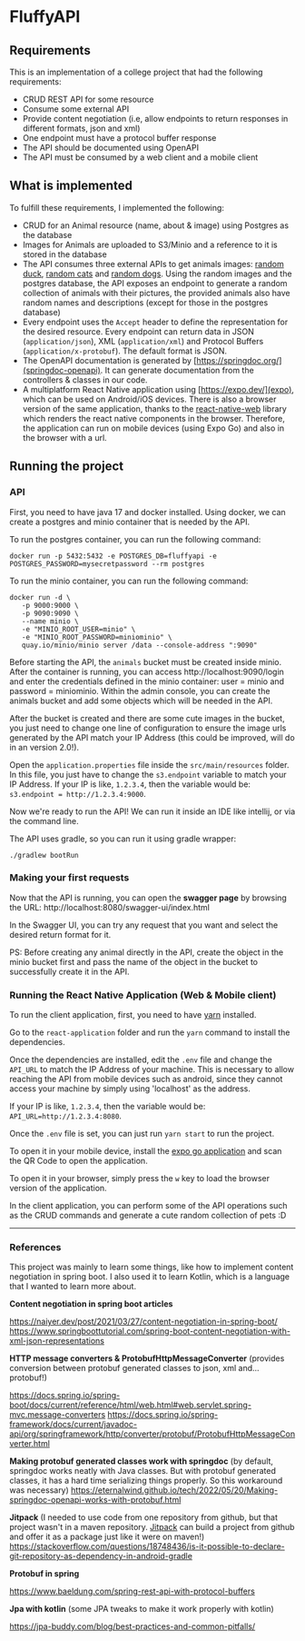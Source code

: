 # FluffyAPI

## Requirements

This is an implementation of a college project that had the following requirements:

- CRUD REST API for some resource
- Consume some external API
- Provide content negotiation (i.e, allow endpoints to return responses in different formats, json and xml)
- One endpoint must have a protocol buffer response
- The API should be documented using OpenAPI
- The API must be consumed by a web client and a mobile client 

## What is implemented 

To fulfill these requirements, I implemented the following:

- CRUD for an Animal resource (name, about & image) using Postgres as the database
- Images for Animals are uploaded to S3/Minio and a reference to it is stored in the database
- The API consumes three external APIs to get animals images: [random duck](https://random-d.uk/), [random cats](https://cataas.com/) and [random dogs](https://shibe.online/). Using the random images and the postgres database, the API exposes an endpoint to generate a random collection of animals with their pictures, the provided animals also have random names and descriptions (except for those in the postgres database)
- Every endpoint uses the `Accept` header to define the representation for the desired resource. Every endpoint can return data in JSON (`application/json`), XML (`application/xml`) and Protocol Buffers (`application/x-protobuf`). The default format is JSON.
- The OpenAPI documentation is generated by [https://springdoc.org/](springdoc-openapi). It can generate documentation from the controllers & classes in our code. 
- A multiplatform React Native application using [https://expo.dev/](expo), which can be used on Android/iOS devices. There is also a browser version of the same application, thanks to the [react-native-web](https://necolas.github.io/react-native-web/) library which renders the react native components in the browser. Therefore, the application can run on mobile devices (using Expo Go) and also in the browser with a url.

## Running the project

### API 

First, you need to have java 17 and docker installed. Using docker, we can create a postgres and minio container that is needed by the API.

To run the postgres container, you can run the following command:

`docker run -p 5432:5432 -e POSTGRES_DB=fluffyapi -e POSTGRES_PASSWORD=mysecretpassword --rm postgres`

To run the minio container, you can run the following command:

```
docker run -d \
   -p 9000:9000 \                                                                                                                                                     
   -p 9090:9090 \
   --name minio \       
   -e "MINIO_ROOT_USER=minio" \
   -e "MINIO_ROOT_PASSWORD=miniominio" \
   quay.io/minio/minio server /data --console-address ":9090"
```
   
Before starting the API, the `animals` bucket must be created inside minio. After the container is running, you can access http://localhost:9090/login and enter the credentials defined in the minio container:
user = minio and password = miniominio. Within the admin console, you can create the animals bucket and add some objects which will be needed in the API.

After the bucket is created and there are some cute images in the bucket, you just need to change one line of configuration to ensure the image urls generated by the API match your IP Address (this could be improved, will do in an version 2.0!).

Open the `application.properties` file inside the `src/main/resources` folder. In this file, you just have to change the `s3.endpoint` variable to match your IP Address.
If your IP is like, `1.2.3.4`, then the variable would be: `s3.endpoint = http://1.2.3.4:9000`. 

Now we're ready to run the API! We can run it inside an IDE like intellij, or via the command line. 

The API uses gradle, so you can run it using gradle wrapper:

`./gradlew bootRun`

### Making your first requests

Now that the API is running, you can open the **swagger page** by browsing the URL: http://localhost:8080/swagger-ui/index.html

In the Swagger UI, you can try any request that you want and select the desired return format for it.

PS: Before creating any animal directly in the API, create the object in the minio bucket first and pass the name of the object in the bucket to successfully create it in the API.

### Running the React Native Application (Web & Mobile client)

To run the client application, first, you need to have [yarn](https://yarnpkg.com/) installed.

Go to the `react-application` folder and run the `yarn` command to install the dependencies.

Once the dependencies are installed, edit the `.env` file and change the `API_URL` to match the IP Address of your machine. This is necessary to allow reaching the API from mobile devices such as android, since they cannot access your machine by simply using 'localhost' as the address. 

If your IP is like, `1.2.3.4`, then the variable would be: `API_URL=http://1.2.3.4:8080`. 

Once the `.env` file is set, you can just run `yarn start` to run the project. 

To open it in your mobile device, install the [expo go application](https://expo.dev/client) and scan the QR Code to open the application.

To open it in your browser, simply press the `w` key to load the browser version of the application.

In the client application, you can perform some of the API operations such as the CRUD commands and generate a cute random collection of pets :D

---

### References

This project was mainly to learn some things, like how to implement content negotiation in spring boot. I also used it to learn Kotlin, which is a language that I wanted to learn more about.

**Content negotiation in spring boot articles**

https://naiyer.dev/post/2021/03/27/content-negotiation-in-spring-boot/
https://www.springboottutorial.com/spring-boot-content-negotiation-with-xml-json-representations

**HTTP message converters & ProtobufHttpMessageConverter** (provides conversion between protobuf generated classes to json, xml and... protobuf!)

https://docs.spring.io/spring-boot/docs/current/reference/html/web.html#web.servlet.spring-mvc.message-converters
https://docs.spring.io/spring-framework/docs/current/javadoc-api/org/springframework/http/converter/protobuf/ProtobufHttpMessageConverter.html

**Making protobuf generated classes work with springdoc** (by default, springdoc works neatly with Java classes. But with protobuf generated classes, it has a hard time serializing things properly. So this workaround was necessary)
https://eternalwind.github.io/tech/2022/05/20/Making-springdoc-openapi-works-with-protobuf.html

**Jitpack** (I needed to use code from one repository from github, but that project wasn't in a maven repository. [Jitpack](https://jitpack.io/) can build a project from github and offer it as a package just like it were on maven!)
https://stackoverflow.com/questions/18748436/is-it-possible-to-declare-git-repository-as-dependency-in-android-gradle

**Protobuf in spring**

https://www.baeldung.com/spring-rest-api-with-protocol-buffers

**Jpa with kotlin** (some JPA tweaks to make it work properly with kotlin)

https://jpa-buddy.com/blog/best-practices-and-common-pitfalls/

